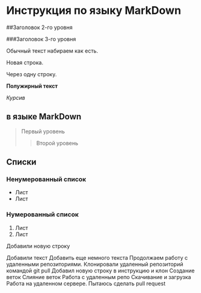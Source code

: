 # Инструкция по языку MarkDown

##Заголовок 2-го уровня

###Заголовок 3-го уровня


Обычный текст набираем как есть.

Новая строка.

Через одну строку.

**Полужирный текст**


*Курсив*


##  в языке MarkDown

> Первый уровень
>> Второй уровень

## Списки
### Ненумерованный список
* Лист
* Лист

### Нумерованный список
1. Лист
2. Лист

Добавили новую строку

Добавили текст
Добавить еще немного текста
Продолжаем работу с удаленными репозиториями.
Клонировали удаленный репозиторий командой git pull
Добавил новую строку в инструкцию и клон
Создание веток
Слияние веток
Работа с удаленным репо
Скачивание и загрузка 
Работа на удаленном сервере.
Пытаюсь сделать pull request


